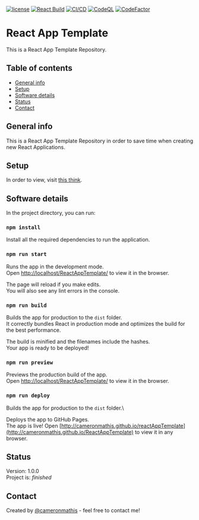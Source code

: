 [![license](https://img.shields.io/github/license/cameronmathis/ReactAppTemplate)](LICENSE)
[![React Build](https://github.com/cameronmathis/ReactAppTemplate/actions/workflows/react-build.yaml/badge.svg)](https://github.com/cameronmathis/ReactAppTemplate/actions/workflows/react-build.yaml)
[![CI/CD](https://github.com/cameronmathis/ReactAppTemplate/actions/workflows/ci-cd.yaml/badge.svg)](https://github.com/cameronmathis/ReactAppTemplate/actions/workflows/ci-cd.yaml)
[![CodeQL](https://github.com/cameronmathis/ReactAppTemplate/actions/workflows/codeql-analysis.yaml/badge.svg)](https://github.com/cameronmathis/ReactAppTemplate/actions/workflows/codeql-analysis.yaml)
[![CodeFactor](https://www.codefactor.io/repository/github/cameronmathis/ReactAppTemplate/badge)](https://www.codefactor.io/repository/github/cameronmathis/ReactAppTemplate)

# React App Template

This is a React App Template Repository.

## Table of contents

-   [General info](#general-info)
-   [Setup](#setup)
-   [Software details](#Software-details)
-   [Status](#status)
-   [Contact](#contact)

## General info

This is a React App Template Repository in order to save time when creating new React Applications.

## Setup

In order to view, visit [this think](http://cameronmathis.github.io/ReactAppTemplate).

## Software details

In the project directory, you can run:

### `npm install`

Install all the required dependencies to run the application.

### `npm run start`

Runs the app in the development mode.\
Open [http://localhost/ReactAppTemplate/](http://localhost/ReactAppTemplate/) to view it in the browser.

The page will reload if you make edits.\
You will also see any lint errors in the console.

### `npm run build`

Builds the app for production to the `dist` folder.\
It correctly bundles React in production mode and optimizes the build for the best performance.

The build is minified and the filenames include the hashes.\
Your app is ready to be deployed!

### `npm run preview`

Previews the production build of the app.\
Open [http://localhost/ReactAppTemplate/](http://localhost/ReactAppTemplate/) to view it in the browser.

### `npm run deploy`

Builds the app for production to the `dist` folder.\

Deploys the app to GitHub Pages.\
The app is live! Open [http://cameronmathis.github.io/reactAppTemplate](http://cameronmathis.github.io/ReactAppTemplate) to view it in any browser.

## Status

Version: 1.0.0 <br/>
Project is: _finished_

## Contact

Created by [@cameronmathis](https://github.com/cameronmathis/) - feel free to contact me!
